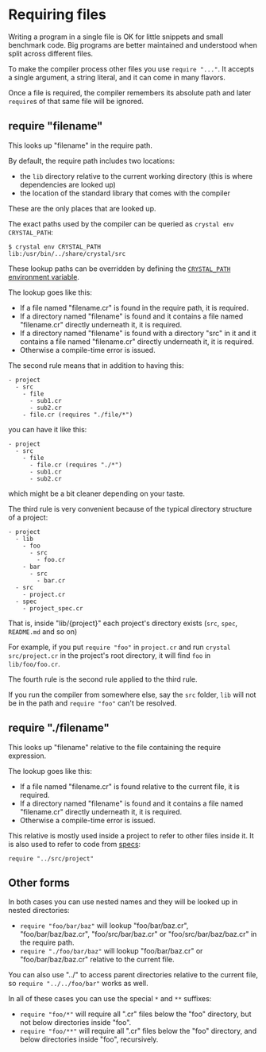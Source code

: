 # Requiring files

Writing a program in a single file is OK for little snippets and small benchmark code. Big programs are better maintained and understood when split across different files.

To make the compiler process other files you use `require "..."`. It accepts a single argument, a string literal, and it can come in many flavors.

Once a file is required, the compiler remembers its absolute path and later `require`s of that same file will be ignored.

## require "filename"

This looks up "filename" in the require path.

By default, the require path includes two locations:

* the `lib` directory relative to the current working directory (this is where dependencies are looked up)
* the location of the standard library that comes with the compiler

These are the only places that are looked up.

The exact paths used by the compiler can be queried as `crystal env CRYSTAL_PATH`:

```console
$ crystal env CRYSTAL_PATH
lib:/usr/bin/../share/crystal/src
```

These lookup paths can be overridden by defining the [`CRYSTAL_PATH` environment variable](../man/crystal/README.md#environment-variables).

The lookup goes like this:

* If a file named "filename.cr" is found in the require path, it is required.
* If a directory named "filename" is found and it contains a file named "filename.cr" directly underneath it, it is required.
* If a directory named "filename" is found with a directory "src" in it and it contains a file named "filename.cr" directly underneath it, it is required.
* Otherwise a compile-time error is issued.

The second rule means that in addition to having this:

```
- project
  - src
    - file
      - sub1.cr
      - sub2.cr
    - file.cr (requires "./file/*")
```

you can have it like this:

```
- project
  - src
    - file
      - file.cr (requires "./*")
      - sub1.cr
      - sub2.cr
```

which might be a bit cleaner depending on your taste.

The third rule is very convenient because of the typical directory structure of a project:

```
- project
  - lib
    - foo
      - src
        - foo.cr
    - bar
      - src
        - bar.cr
  - src
    - project.cr
  - spec
    - project_spec.cr
```

That is, inside "lib/{project}" each project's directory exists (`src`, `spec`, `README.md` and so on)

For example, if you put `require "foo"` in `project.cr` and run `crystal src/project.cr` in the project's root directory, it will find `foo` in `lib/foo/foo.cr`.

The fourth rule is the second rule applied to the third rule.

If you run the compiler from somewhere else, say the `src` folder, `lib` will not be in the path and `require "foo"` can't be resolved.

## require "./filename"

This looks up "filename" relative to the file containing the require expression.

The lookup goes like this:

* If a file named "filename.cr" is found relative to the current file, it is required.
* If a directory named "filename" is found and it contains a file named "filename.cr" directly underneath it, it is required.
* Otherwise a compile-time error is issued.

This relative is mostly used inside a project to refer to other files inside it. It is also used to refer to code from [specs](../guides/testing.md):

```crystal title="spec/spec_helper.cr"
require "../src/project"
```

## Other forms

In both cases you can use nested names and they will be looked up in nested directories:

* `require "foo/bar/baz"` will lookup "foo/bar/baz.cr", "foo/bar/baz/baz.cr", "foo/src/bar/baz.cr" or "foo/src/bar/baz/baz.cr" in the require path.
* `require "./foo/bar/baz"` will lookup "foo/bar/baz.cr" or "foo/bar/baz/baz.cr" relative to the current file.

You can also use "../" to access parent directories relative to the current file, so `require "../../foo/bar"` works as well.

In all of these cases you can use the special `*` and `**` suffixes:

* `require "foo/*"` will require all ".cr" files below the "foo" directory, but not below directories inside "foo".
* `require "foo/**"` will require all ".cr" files below the "foo" directory, and below directories inside "foo", recursively.
